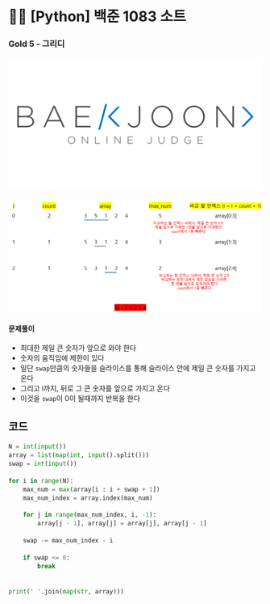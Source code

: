 # 🧑‍💻 [Python] 백준 1083 소트

### Gold 5 - 그리디

![boj-og](백준_1374.assets/boj-og.png)



![image-20230201182935656](백준_1083.assets/image-20230201182935656.png)



#### 문제풀이

- 최대한 제일 큰 숫자가 앞으로 와야 한다
- 숫자의 움직임에 제한이 있다
- 일단 `swap`만큼의 숫자들을 슬라이스를 통해 슬라이스 안에 제일 큰 숫자를 가지고 온다
- 그리고 i까지, 뒤로 그 큰 숫자를 앞으로 가지고 온다
- 이것을 `swap`이 0이 될때까지 반복을 한다




## 코드

```python
N = int(input())
array = list(map(int, input().split()))
swap = int(input())

for i in range(N):
    max_num = max(array[i : i + swap + 1])
    max_num_index = array.index(max_num)

    for j in range(max_num_index, i, -1):
        array[j - 1], array[j] = array[j], array[j - 1]

    swap -= max_num_index - i

    if swap <= 0:
        break


print(' '.join(map(str, array)))
```



